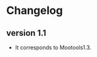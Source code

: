 Changelog
=========================

version 1.1
-------------------------

* It corresponds to Mootools1.3.